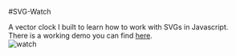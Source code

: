 #SVG-Watch

A vector clock I built to learn how to work with SVGs in Javascript.  
There is a working demo you can find [here](http://livepluscode.com/svg-watch).     
![watch](http://livepluscode.com/svg-watch/assets/watch.svg)  
